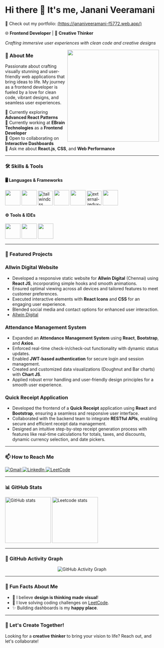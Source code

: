 # Hi there 👋 It's me, **Janani Veeramani**  

🔗 Check out my portfolio: [(https://jananiveeramani-f5772.web.app/)](https://jananiveeramani-f5772.web.app/)

🌐 **Frontend Developer** | 🎨 **Creative Thinker**  

<p><em>Crafting immersive user experiences with clean code and creative designs</em></p>

<img align="right" width="300" src="https://i.pinimg.com/originals/47/f0/34/47f0342cec72b800463bf003eac1257e.gif">

### 🚀 About Me  
Passionate about crafting visually stunning and user-friendly web applications that bring ideas to life. My journey as a frontend developer is fueled by a love for clean code, vibrant designs, and seamless user experiences.

🌱 Currently exploring **Advanced React Patterns**  
💼 Currently working at **EBrain Technologies** as a **Frontend Developer**  
👯 Open to collaborating on **Interactive Dashboards**  
💬 Ask me about **React.js**, **CSS**, and **Web Performance**

---

### 🛠️ Skills & Tools  

#### 🖥️ **Languages & Frameworks**  
<p>
   <img height="50" src="https://img.icons8.com/color/48/000000/html-5.png"/>
  <img height="50" src="https://img.icons8.com/color/48/000000/css3.png"/> 
  <img width="48" height="48" src="https://img.icons8.com/color/48/tailwindcss.png" alt="tailwindcss"/>
   <img height="50" src="https://img.icons8.com/color/48/000000/bootstrap.png"/> 
  <img height="50" src="https://img.icons8.com/color/48/000000/javascript.png"/> 
<img width="48" height="48" src="https://img.icons8.com/external-tal-revivo-color-tal-revivo/48/external-redux-an-open-source-javascript-library-for-managing-application-state-logo-color-tal-revivo.png" alt="external-redux-an-open-source-javascript-library-for-managing-application-state-logo-color-tal-revivo"/>
  <img height="50" src="https://img.icons8.com/color/48/000000/react-native.png"/> 
 

</p>

#### ⚙️ **Tools & IDEs**  
<p>
  <img height="50" src="https://img.icons8.com/color/48/000000/visual-studio-code-2019.png"/> 
  <img height="50" src="https://img.icons8.com/color/48/000000/git.png"/> 
  <img height="50" src="https://img.icons8.com/color/48/000000/figma--v1.png"/> 
</p>

---

### 🌟 Featured Projects

### Allwin Digital Website
- Developed a responsive static website for **Allwin Digital** (Chennai) using **React JS**, incorporating simple hooks and smooth animations.
- Ensured optimal viewing across all devices and tailored features to meet customer preferences.
- Executed interactive elements with **React Icons** and **CSS** for an engaging user experience.
- Blended social media and contact options for enhanced user interaction.
- [Allwin Digital](https://allwindigital-vadapalani.web.app/) 

### Attendance Management System
- Expanded an **Attendance Management System** using **React**, **Bootstrap**, and **Axios**.
- Enforced real-time check-in/check-out functionality with dynamic status updates.
- Enabled **JWT-based authentication** for secure login and session management.
- Created and customized data visualizations (Doughnut and Bar charts) with **Chart JS**.
- Applied robust error handling and user-friendly design principles for a smooth user experience.

### Quick Receipt Application
- Developed the frontend of a **Quick Receipt** application using **React** and **Bootstrap**, ensuring a seamless and responsive user interface.
- Collaborated with the backend team to integrate **RESTful APIs**, enabling secure and efficient receipt data management.
- Designed an intuitive step-by-step receipt generation process with features like real-time calculations for totals, taxes, and discounts, dynamic currency selection, and date pickers.


---

### 📫 How to Reach Me  

<p align="start">
  <a href="mailto:jananiv1161@gmail.com">
    <img src="https://img.shields.io/badge/Gmail-D14836?style=for-the-badge&logo=gmail&logoColor=white" alt="Gmail"/>
  </a>
  <a href="https://www.linkedin.com/in/janani-veeramani-076a652b9/">
    <img src="https://img.shields.io/badge/LinkedIn-0077B5?style=for-the-badge&logo=linkedin&logoColor=white" alt="LinkedIn"/>
  </a>
  <a href="https://leetcode.com/JananiVeeramani">
    <img src="https://img.shields.io/badge/LeetCode-FFA116?style=for-the-badge&logo=leetcode&logoColor=black" alt="LeetCode"/>
  </a>
</p>

---

### 📊 GitHub Stats  
<p>
  <img height="150" src="https://github-readme-stats.vercel.app/api?username=janani2145&theme=radical&show_icons=true&hide=issues,contribs" alt="GitHub stats" />
  <img height="150" src="https://leetcard.jacoblin.cool/JananiVeeramani?ext=contest&theme=dark" alt="Leetcode stats" />
</p>

---

### 🌟 GitHub Activity Graph  
<p align="center">
  <img src="https://github-readme-activity-graph.vercel.app/graph?username=janani2145&bg_color=0d1117&color=58a6ff&line=58a6ff&point=ffffff&area=true&hide_border=true" alt="GitHub Activity Graph">
</p>

---

### 🌟 Fun Facts About Me  
- 🎨 I believe **design is thinking made visual**!  
- 🌟 I love solving coding challenges on [LeetCode](https://leetcode.com/JananiVeeramani).  
- ✨ Building dashboards is my **happy place**.

---

### 🌟 Let's Create Together!  
Looking for a **creative thinker** to bring your vision to life? Reach out, and let's collaborate!
